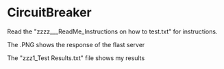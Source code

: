 # CircuitBreaker

Read the "zzzz___ReadMe_Instructions on how to test.txt" for instructions.

The .PNG shows the response of the flast server

The "zzz1_Test Results.txt" file shows my results

